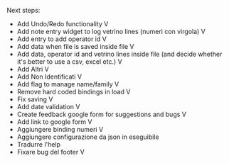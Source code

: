 Next steps:
- Add Undo/Redo functionality V
- Add note entry widget to log vetrino lines (numeri con virgola) V
- Add entry to add operator id V
- Add data when file is saved inside file V
- Add data, operator id and vetrino lines inside file (and decide whether it's better to use a csv, excel etc.) V
- Add Altri V
- Add Non Identificati V
- Add flag to manage name/family V
- Remove hard coded bindings in load V
- Fix saving V
- Add date validation V
- Create feedback google form for suggestions and bugs V
- Add link to google form V
- Aggiungere binding numeri V
- Aggiungere configurazione da json in eseguibile
- Tradurre l'help
- Fixare bug del footer V